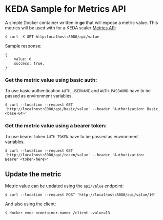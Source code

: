 # KEDA Sample for Metrics API


A simple Docker container written in **go** that will expose a metric value. This metrics will be used with for a KEDA scaler [Metrics APi](https://keda.sh/docs/latest/scalers/metrics-api/)

```
$ curl -X GET http:localhost:8080/api/value
```
Sample response:
```
{
    value: 0
    success: true,
}
```

### Get the metric value using basic auth:

To use basic authentication `AUTH_USERNAME` and `AUTH_PASSWORD` have to be passed as environment variables.

```
$ curl --location --request GET 'http://localhost:8080/api/basic/value' --header 'Authorization: Basic <base-64>'
```

### Get the metric value using a bearer token:

To use bearer token `AUTH_TOKEN` have to be passed as environment variables.

```
$ curl --location --request GET 'http://localhost:8080/api/token/value' --header 'Authorization: Bearer <token-here>'
```

## Update the metric

Metric value can be updated using the `api/value` endpoint:

```
$ curl --location --request POST 'http://localhost:8080/api/value/10' 
```
And also using the client:

```
$ docker exec <container-name> /client -value=13
```
